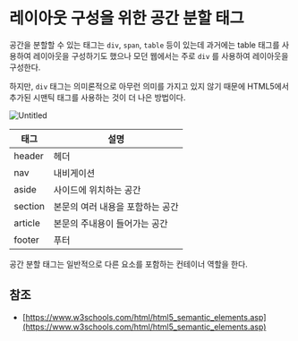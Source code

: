 # 레이아웃 구성을 위한 공간 분할 태그

공간을 분할할 수 있는 태그는 `div`, `span`, `table` 등이 있는데 과거에는 table 태그를 사용하여 레이아웃을 구성하기도 했으나 모던 웹에서는 주로 `div` 를 사용하여 레이아웃을 구성한다. 

하지만, `div` 태그는 의미론적으로 아무런 의미를 가지고 있지 않기 때문에 HTML5에서 추가된 시맨틱 태그를 사용하는 것이 더 나은 방법이다.

![Untitled](https://www.w3schools.com/html/img_sem_elements.gif)

| 태그 | 설명 |
| --- | --- |
| header | 헤더 |
| nav | 내비게이션 |
| aside | 사이드에 위치하는 공간 |
| section | 본문의 여러 내용을 포함하는 공간 |
| article | 본문의 주내용이 들어가는 공간 |
| footer  | 푸터 |

공간 분할 태그는 일반적으로 다른 요소를 포함하는 컨테이너 역할을 한다. 

## 참조

- [https://www.w3schools.com/html/html5_semantic_elements.asp](https://www.w3schools.com/html/html5_semantic_elements.asp)